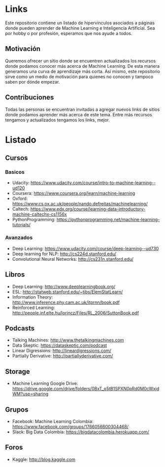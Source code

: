 # Links
Este repositorio contiene un listado de hipervínculos asociados a páginas donde pueden aprender de Machine Learning e Inteligencia Artificial. Sea por hobby o por profesión, esperamos que nos ayude a todos.

## Motivación

Queremos ofrecer un sitio donde se encuentren actualizados los recursos donde podamos conocer más acerca de Machine Learning. De esta manera generamos una curva de aprendizaje más corta. Así mismo, este repositorio sirve como un medio de motivación para quienes no conocen y tampoco saben por dónde empezar.

## Contribuciones
Todas las personas se encuentran invitadas a agregar nuevos links de sitios donde podamos aprender más acerca de este tema. Entre más recursos tengamos y actualizados tengamos los links, mejor.

# Listado
## Cursos
### Basicos
* Udacity: https://www.udacity.com/course/intro-to-machine-learning--ud120
* Coursera: https://www.coursera.org/learn/machine-learning
* Oxford: https://www.cs.ox.ac.uk/people/nando.defreitas/machinelearning/
* Caltech: https://www.edx.org/course/learning-data-introductory-machine-caltechx-cs1156x
* PythonProgramming: https://pythonprogramming.net/machine-learning-tutorials/

### Avanzados
* Deep Learning: https://www.udacity.com/course/deep-learning--ud730
* Deep learning for NLP: http://cs224d.stanford.edu/
* Convolutional Neural Networks: http://cs231n.stanford.edu/

## Libros
* Deep Learning: http://www.deeplearningbook.org/
* ESL: http://statweb.stanford.edu/~tibs/ElemStatLearn/
* Information Theory: http://www.inference.phy.cam.ac.uk/itprnn/book.pdf
* Reinforced Learning: http://people.inf.elte.hu/lorincz/Files/RL_2006/SuttonBook.pdf

## Podcasts
* Talking Machines: http://www.thetalkingmachines.com
* Data Skeptic: https://dataskeptic.com/podcast
* Linear Digressions: http://lineardigressions.com/
* Partially Derivative: http://partiallyderivative.com/

## Storage
* Machine Learning Google Drive: https://drive.google.com/drive/folders/0BxT_o5tB1SPXN0pRd0M0cWxjdWM?usp=sharing

## Grupos
* Facebook: Machine Learning Colombia: https://www.facebook.com/groups/1766056600304468/
* Slack: Big Data Colombia: https://bigdatacolombia.herokuapp.com/

## Foros
* Kaggle: http://blog.kaggle.com

